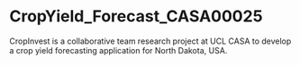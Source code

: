 # CropYield_Forecast_CASA00025

CropInvest is a collaborative team research project at UCL CASA to develop a crop yield forecasting application for North Dakota, USA.
